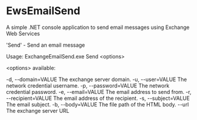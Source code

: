 # EwsEmailSend
A simple .NET console application to send email messages using Exchange Web Services

'Send' - Send an email message

Usage: ExchangeEmailSend.exe Send \<options>

\<options> available:

\-d, --domain=VALUE         The exchange server domain.
\-u, --user=VALUE           The network credential username.
\-p, --password=VALUE       The network credential password.
\-e, --email=VALUE          The email address to send from.
\-r, --recipient=VALUE      The email address of the recipient.
\-s, --subject=VALUE        The email subject.
\-b, --body=VALUE           The file path of the HTML body.
\--url                  The exchange server URL

